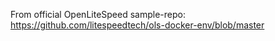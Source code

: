 From official OpenLiteSpeed sample-repo:
https://github.com/litespeedtech/ols-docker-env/blob/master
